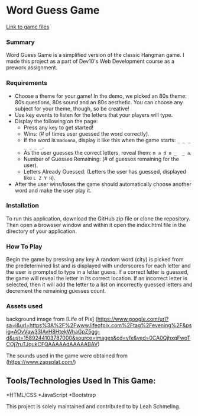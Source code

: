 # Word Guess Game
[Link to game files](https://github.com/leahschmeling/Leah-Schmeling-Prework/tree/master/Module-2_Assessment)

### Summary
Word Guess Game is a simplified version of the classic Hangman game. I made this project as a part of Dev10's Web Development course as a prework assignment. 

### Requirements 
* Choose a theme for your game! In the demo, we picked an 80s theme: 80s questions, 80s sound and an 80s aesthetic. You can choose any subject for your theme, though, so be creative!
* Use key events to listen for the letters that your players will type.
* Display the following on the page:
  * Press any key to get started!
  * Wins: (# of times user guessed the word correctly).
  * If the word is `madonna`, display it like this when the game starts: `_ _ _ _ _ _ _`.
  * As the user guesses the correct letters, reveal them: `m a d o _  _ a`.
  * Number of Guesses Remaining: (# of guesses remaining for the user).
  * Letters Already Guessed: (Letters the user has guessed, displayed like `L Z Y H`).
* After the user wins/loses the game should automatically choose another word and make the user play it.

### Installation
To run this application, download the GitHub zip file or clone the repository. Then open a browsser window and within it open the index.html file in the directory of your application. 

### How To Play
Begin the game by pressing any key A random word (city) is picked from the predetermined list and is displayed with underscores for each letter and the user is prompted to type in a letter guess. If a correct letter is guessed, the game will reveal the letter in its correct location. If an incorrect letter is selected, then it will add the letter to a list on incorrectly guessed letters and decrement the remaining guesses count. 


### Assets used
background image from [Life of Pix] (https://www.google.com/url?sa=i&url=https%3A%2F%2Fwww.lifeofpix.com%2Ftag%2Fevening%2F&psig=AOvVaw33IAvH8HtekWhaGpZ5gg-d&ust=1589244103787000&source=images&cd=vfe&ved=0CA0QjhxqFwoTCOj7ruTJqukCFQAAAAAdAAAAABAV)

The sounds used in the game were obtained from (https://www.zapsplat.com/)

## Tools/Technologies Used In This Game:
*HTML/CSS
*JavaScript
*Bootstrap

This project is solely maintained and contributed to by Leah Schmeling.
